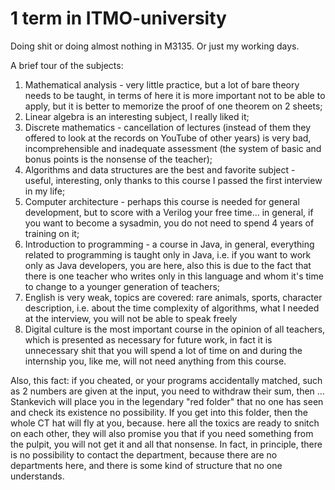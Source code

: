 # 1 term in ITMO-university
Doing shit or doing almost nothing in M3135.
Or just my working days.


A brief tour of the subjects:
1. Mathematical analysis - very little practice, but a lot of bare theory needs to be taught, in terms of here it is more important not to be able to apply, but it is better to memorize the proof of one theorem on 2 sheets;
2. Linear algebra is an interesting subject, I really liked it;
3. Discrete mathematics - cancellation of lectures (instead of them they offered to look at the records on YouTube of other years) is very bad, incomprehensible and inadequate assessment (the system of basic and bonus points is the nonsense of the teacher);
4. Algorithms and data structures are the best and favorite subject - useful, interesting, only thanks to this course I passed the first interview in my life;
5. Computer architecture - perhaps this course is needed for general development, but to score with a Verilog your free time... in general, if you want to become a sysadmin, you do not need to spend 4 years of training on it;
6. Introduction to programming - a course in Java, in general, everything related to programming is taught only in Java, i.e. if you want to work only as Java developers, you are here, also this is due to the fact that there is one teacher who writes only in this language and whom it's time to change to a younger generation of teachers;
7. English is very weak, topics are covered: rare animals, sports, character description, i.e. about the time complexity of algorithms, what I needed at the interview, you will not be able to speak freely
8. Digital culture is the most important course in the opinion of all teachers, which is presented as necessary for future work, in fact it is unnecessary shit that you will spend a lot of time on and during the internship you, like me, will not need anything from this course.

Also, this fact: if you cheated, or your programs accidentally matched, such as 2 numbers are given at the input, you need to withdraw their sum, then ... Stankevich will place you in the legendary "red folder" that no one has seen and check its existence no possibility. If you get into this folder, then the whole CT hat will fly at you, because. here all the toxics are ready to snitch on each other, they will also promise you that if you need something from the pulpit, you will not get it and all that nonsense. In fact, in principle, there is no possibility to contact the department, because there are no departments here, and there is some kind of structure that no one understands.

